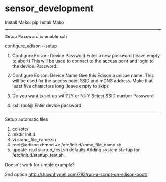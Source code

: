 # sensor_development

Install Mako:
pip install Mako

-------------------------------------------------------------------------------------
Setup Password to enable ssh 

configure_edison --setup

1. Configure Edison: Device Password
Enter a new password (leave empty to abort)
This will be used to connect to the access point and login to the device.
Password: <insert password>

2. Configure Edison: Device Name
Give this Edison a unique name.
This will be used for the access point SSID and mDNS address.
Make it at least five characters long (leave empty to skip):<insert device name>

3. Do you want to set up wifi? [Y or N]: Y
Select SSID number
Password

4. ssh root@<IP address>
Enter device password

-------------------------------------------------------------------------------------
Setup automatic files

1. cd /etc/
2. mkdir init.d
3. vi some_file_name.sh
4. root@edison chmod +x /etc/init.d/some_file_name.sh
5. update-rc.d startup_test.sh defaults
Adding system startup for /etc/init.d/startup_test.sh.

Doesn't work for simple example? 


2nd option
http://shawnhymel.com/792/run-a-script-on-edison-boot/

